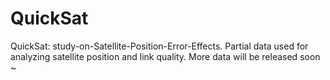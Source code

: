 # QuickSat
QuickSat: study-on-Satellite-Position-Error-Effects.
Partial data used for analyzing satellite position and link quality. 
More data will be released soon ~
